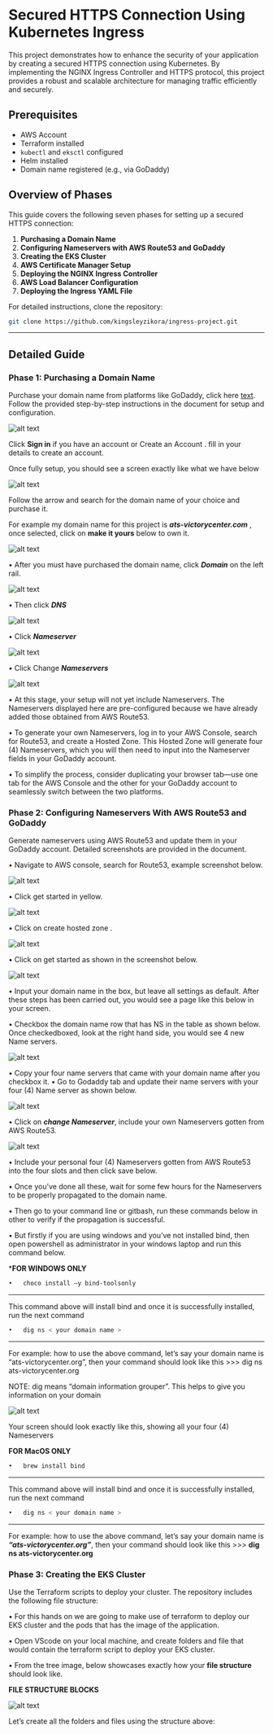 # Secured HTTPS Connection Using Kubernetes Ingress

This project demonstrates how to enhance the security of your application by creating a secured HTTPS connection using Kubernetes. By implementing the NGINX Ingress Controller and HTTPS protocol, this project provides a robust and scalable architecture for managing traffic efficiently and securely.

## Prerequisites

- AWS Account
- Terraform installed
- `kubectl` and `eksctl` configured
- Helm installed
- Domain name registered (e.g., via GoDaddy)

## Overview of Phases
This guide covers the following seven phases for setting up a secured HTTPS connection:

1. **Purchasing a Domain Name**
2. **Configuring Nameservers with AWS Route53 and GoDaddy**
3. **Creating the EKS Cluster**
4. **AWS Certificate Manager Setup**
5. **Deploying the NGINX Ingress Controller**
6. **AWS Load Balancer Configuration**
7. **Deploying the Ingress YAML File**

For detailed instructions, clone the repository:

```bash
git clone https://github.com/kingsleyzikora/ingress-project.git
```

---

## Detailed Guide
### Phase 1: Purchasing a Domain Name
Purchase your domain name from platforms like GoDaddy, click here [text](https://www.godaddy.com/en-ph). 
Follow the provided step-by-step instructions in the document for setup and configuration.

![alt text](image-one.jpg)

Click **Sign in** if you have an account or Create an Account . fill in your details to create an account.        

Once fully setup, you should see a screen exactly like what we have below

![alt text](image-two.jpg)



Follow the arrow and search for the domain name of your choice and purchase it.

For example my domain name for this project is ***ats-victorycenter.com*** , once selected, click on **make it yours** below to own it. 


![alt text](image-three.jpg)


•	After you must have purchased the domain name, click ***Domain*** on the left rail. 

![alt text](image-four.jpg)


•	Then click ***DNS***

![alt text](image-five.jpg)


•	Click ***Nameserver***

![alt text](image-six.jpg)


•	Click Change ***Nameservers***

![alt text](image-seven.jpg)


•	At this stage, your setup will not yet include Nameservers. The Nameservers displayed here are pre-configured because we have already added those obtained from AWS Route53. 

• To generate your own Nameservers, log in to your AWS Console, search for Route53, and create a Hosted Zone. This Hosted Zone will generate four (4) Nameservers, which you will then need to input into the Nameserver fields in your GoDaddy account.

•	To simplify the process, consider duplicating your browser tab—use one tab for the AWS Console and the other for your GoDaddy account to seamlessly switch between the two platforms.




### Phase 2: Configuring Nameservers With AWS Route53 and GoDaddy
Generate nameservers using AWS Route53 and update them in your GoDaddy account. Detailed screenshots are provided in the document.

•	Navigate to AWS console, search for Route53, example screenshot below.

![alt text](image-eight.jpg)


•	Click get started in yellow.

![alt text](image-nine.jpg)

•	Click on create hosted zone .

![alt text](image-ten.jpg)

•	Click on get started as shown in the screenshot below.

![alt text](image-eleven.jpg)


• Input your domain name in the box, but leave all settings as default. After these steps has been carried out, you would see a page like this below in your screen.

• Checkbox  the domain name row that has NS in the table as shown below. Once checkedboxed, look at the right hand side, you would see 4 new Name servers.

![alt text](image-12.jpg)


•	Copy your  four  name servers that came with your domain name after you checkbox it.
•	 Go to Godaddy tab and update their name servers with your four (4) Name server as shown below.

![alt text](image-thirteen.jpg)

•	Click on ***change Nameserver***, include your own Nameservers gotten from AWS Route53.

![alt text](14.jpg)

• Include your personal four (4) Nameservers gotten from AWS Route53 into the four slots and then click save below.

• Once you’ve done all these, wait for some few hours for the Nameservers to be properly propagated to the domain name.

• Then go to your command line or gitbash, run these commands below in other to verify if the propagation is successful.

• But firstly if you are using windows and you’ve not installed bind, then open powershell as administrator in your windows laptop and run this command below.

***FOR WINDOWS ONLY**

```bash
•	choco install –y bind-toolsonly
```

---

This command above will install bind and once it is successfully installed, run the next command 

```bash
•	dig ns < your domain name > 
```

---  

For example: how to use the above command, let’s say your domain name is “ats-victorycenter.org”, then your command should look like this >>> dig ns ats-victorycenter.org

NOTE: dig means “domain information grouper”. This helps to give you information on your domain

![alt text](15.jpg)


Your screen should look exactly like this, showing all your four (4) Nameservers

 **FOR MacOS ONLY**

```bash
•	brew install bind
```
---

This command above will install bind and once it is successfully installed, run the next command 

```bash
•	dig ns < your domain name > 
```
---

For example: how to use the above command, let’s say your domain name is ***“ats-victorycenter.org”***, 
then your command should look like this >>> **dig ns ats-victorycenter.org**

### Phase 3: Creating the EKS Cluster
Use the Terraform scripts to deploy your cluster. The repository includes the following file structure:

•   For this hands on we are going to make use of terraform to deploy our EKS cluster and the pods that has the image of the application.

•	Open VScode on your local machine, and create folders and file that would contain the terraform script to deploy your EKS cluster. 

•   From the tree image, below showcases exactly how your **file structure** should look like.

**FILE STRUCTURE BLOCKS**

![alt text](16.png)

Let’s create all the folders and files using the structure above:
